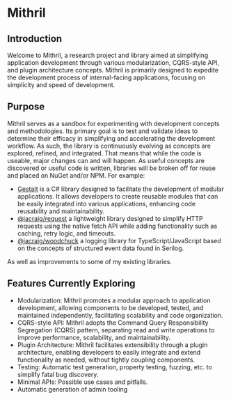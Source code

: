 # Mithril

## Introduction
Welcome to Mithril, a research project and library aimed at simplifying application development through various modularization, CQRS-style API, and plugin architecture concepts. Mithril is primarily designed to expedite the development process of internal-facing applications, focusing on simplicity and speed of development.

## Purpose
Mithril serves as a sandbox for experimenting with development concepts and methodologies. Its primary goal is to test and validate ideas to determine their efficacy in simplifying and accelerating the development workflow. As such, the library is continuously evolving as concepts are explored, refined, and integrated. That means that while the code is useable, major changes can and will happen. As useful concepts are discovered or useful code is written, libraries will be broken off for reuse and placed on NuGet and/or NPM. For example:

* [Gestalt](https://github.com/JaCraig/Gestalt) is a C# library designed to facilitate the development of modular applications. It allows developers to create reusable modules that can be easily integrated into various applications, enhancing code reusability and maintainability.
* [@jacraig/request](https://github.com/JaCraig/request) a lightweight library designed to simplify HTTP requests using the native fetch API while adding functionality such as caching, retry logic, and timeouts.
* [@jacraig/woodchuck](https://github.com/JaCraig/Woodchuck) a logging library for TypeScript/JavaScript based on the concepts of structured event data found in Serilog.

As well as improvements to some of my existing libraries.

## Features Currently Exploring
* Modularization: Mithril promotes a modular approach to application development, allowing components to be developed, tested, and maintained independently, facilitating scalability and code organization.
* CQRS-style API: Mithril adopts the Command Query Responsibility Segregation (CQRS) pattern, separating read and write operations to improve performance, scalability, and maintainability.
* Plugin Architecture: Mithril facilitates extensibility through a plugin architecture, enabling developers to easily integrate and extend functionality as needed, without tightly coupling components.
* Testing: Automatic test generation, property testing, fuzzing, etc. to simplify fatal bug discovery.
* Minimal APIs: Possible use cases and pitfalls.
* Automatic generation of admin tooling
